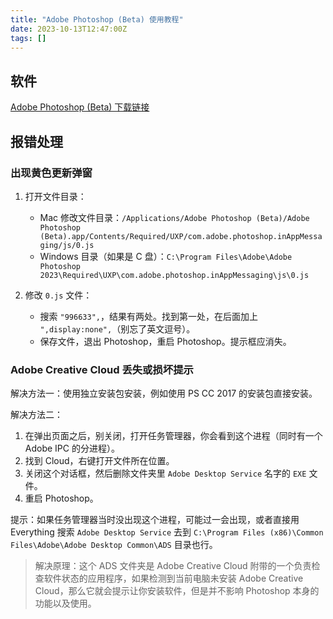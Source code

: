 ```yaml
---
title: "Adobe Photoshop (Beta) 使用教程"
date: 2023-10-13T12:47:00Z
tags: []
---
```


## 软件

[Adobe Photoshop (Beta) 下载链接](https://pan.baidu.com/s/1f6WhLHig1AODurU2yo-HhQ?pwd=fyr7)

## 报错处理

### 出现黄色更新弹窗

1. 打开文件目录：

   - Mac 修改文件目录：`/Applications/Adobe Photoshop (Beta)/Adobe Photoshop (Beta).app/Contents/Required/UXP/com.adobe.photoshop.inAppMessaging/js/0.js`
   - Windows 目录（如果是 C 盘）：`C:\Program Files\Adobe\Adobe Photoshop 2023\Required\UXP\com.adobe.photoshop.inAppMessaging\js\0.js`

2. 修改 `0.js` 文件：
   - 搜索 `"996633",`，结果有两处。找到第一处，在后面加上 `",display:none",`（别忘了英文逗号）。
   - 保存文件，退出 Photoshop，重启 Photoshop。提示框应消失。

### Adobe Creative Cloud 丢失或损坏提示

解决方法一：使用独立安装包安装，例如使用 PS CC 2017 的安装包直接安装。

解决方法二：

1. 在弹出页面之后，别关闭，打开任务管理器，你会看到这个进程（同时有一个 Adobe IPC 的分进程）。
2. 找到 Cloud，右键打开文件所在位置。
3. 关闭这个对话框，然后删除文件夹里 `Adobe Desktop Service` 名字的 `EXE` 文件。
4. 重启 Photoshop。

提示：如果任务管理器当时没出现这个进程，可能过一会出现，或者直接用 Everything 搜索 `Adobe Desktop Service` 去到 `C:\Program Files (x86)\Common Files\Adobe\Adobe Desktop Common\ADS` 目录也行。

> 解决原理：这个 ADS 文件夹是 Adobe Creative Cloud 附带的一个负责检查软件状态的应用程序，如果检测到当前电脑未安装 Adobe Creative Cloud，那么它就会提示让你安装软件，但是并不影响 Photoshop 本身的功能以及使用。
